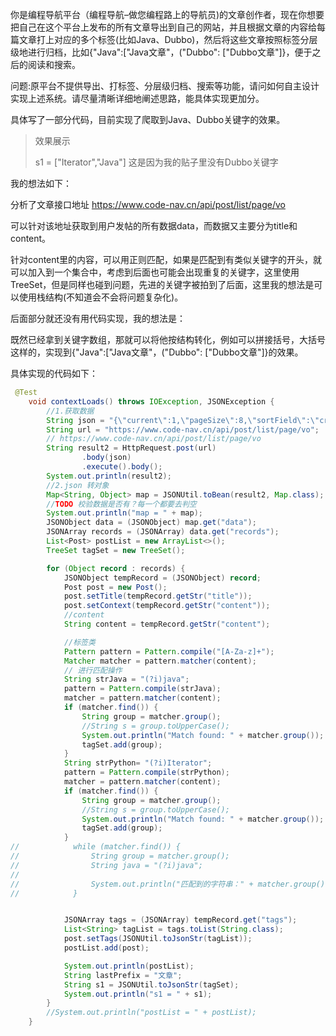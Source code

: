 你是编程导航平台（编程导航–做您编程路上的导航员)的文章创作者，现在你想要把自己在这个平台上发布的所有文章导出到自己的网站，并且根据文章的内容给每篇文章打上对应的多个标签(比如Java、Dubbo)，然后将这些文章按照标签分层级地进行归档，比如{"Java":["Java文章"，("Dubbo": ["Dubbo文章"]}，便于之后的阅读和搜索。

问题:原平台不提供导出、打标签、分层级归档、搜索等功能，请问如何自主设计实现上述系统。请尽量清晰详细地阐述思路，能具体实现更加分。



具体写了一部分代码，目前实现了爬取到Java、Dubbo关键字的效果。

> 效果展示
>
> s1 = ["Iterator","Java"] 这是因为我的贴子里没有Dubbo关键字

我的想法如下：

分析了文章接口地址 https://www.code-nav.cn/api/post/list/page/vo

可以针对该地址获取到用户发帖的所有数据data，而数据又主要分为title和content。

针对content里的内容，可以用正则匹配，如果是匹配到有类似关键字的开头，就可以加入到一个集合中，考虑到后面也可能会出现重复的关键字，这里使用TreeSet，但是同样也碰到问题，先进的关键字被拍到了后面，这里我的想法是可以使用栈结构(不知道会不会将问题复杂化)。

后面部分就还没有用代码实现，我的想法是：

既然已经拿到关键字数组，那就可以将他按结构转化，例如可以拼接括号，大括号这样的，实现到{"Java":["Java文章"，("Dubbo": ["Dubbo文章"]}的效果。

具体实现的代码如下：

```java
 @Test
    void contextLoads() throws IOException, JSONException {
        //1.获取数据
        String json = "{\"current\":1,\"pageSize\":8,\"sortField\":\"createTime\",\"sortOrder\":\"descend\",\"userId\":1610965721351716865,\"reviewStatus\":1}";
        String url = "https://www.code-nav.cn/api/post/list/page/vo";
        // https://www.code-nav.cn/api/post/list/page/vo
        String result2 = HttpRequest.post(url)
                .body(json)
                .execute().body();
        System.out.println(result2);
        //2.json 转对象
        Map<String, Object> map = JSONUtil.toBean(result2, Map.class);
        //TODO 校验数据是否有？每一个都要去判空
        System.out.println("map = " + map);
        JSONObject data = (JSONObject) map.get("data");
        JSONArray records = (JSONArray) data.get("records");
        List<Post> postList = new ArrayList<>();
        TreeSet tagSet = new TreeSet();

        for (Object record : records) {
            JSONObject tempRecord = (JSONObject) record;
            Post post = new Post();
            post.setTitle(tempRecord.getStr("title"));
            post.setContext(tempRecord.getStr("content"));
            //content
            String content = tempRecord.getStr("content");

            //标签类
            Pattern pattern = Pattern.compile("[A-Za-z]+");
            Matcher matcher = pattern.matcher(content);
            // 进行匹配操作
            String strJava = "(?i)java";
            pattern = Pattern.compile(strJava);
            matcher = pattern.matcher(content);
            if (matcher.find()) {
                String group = matcher.group();
                //String s = group.toUpperCase();
                System.out.println("Match found: " + matcher.group());
                tagSet.add(group);
            }
            String strPython= "(?i)Iterator";
            pattern = Pattern.compile(strPython);
            matcher = pattern.matcher(content);
            if (matcher.find()) {
                String group = matcher.group();
                //String s = group.toUpperCase();
                System.out.println("Match found: " + matcher.group());
                tagSet.add(group);
            }
//            while (matcher.find()) {
//                String group = matcher.group();
//                String java = "(?i)java";
//
//                System.out.println("匹配到的字符串：" + matcher.group());
//            }


            JSONArray tags = (JSONArray) tempRecord.get("tags");
            List<String> tagList = tags.toList(String.class);
            post.setTags(JSONUtil.toJsonStr(tagList));
            postList.add(post);

            System.out.println(postList);
            String lastPrefix = "文章";
            String s1 = JSONUtil.toJsonStr(tagSet);
            System.out.println("s1 = " + s1);
        }
        //System.out.println("postList = " + postList);
    }

```

